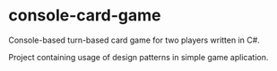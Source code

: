 # console-card-game
Console-based turn-based card game for two players written in C#.

Project containing usage of design patterns in simple game aplication.
